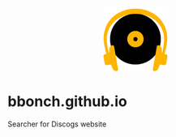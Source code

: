 <div align='center'>
  <img alt='Searcher for Discogs' src='https://github.com/bbonch/searcher-for-discogs/blob/main/src/images/icon.png'/>
</div>

# bbonch.github.io
Searcher for Discogs website